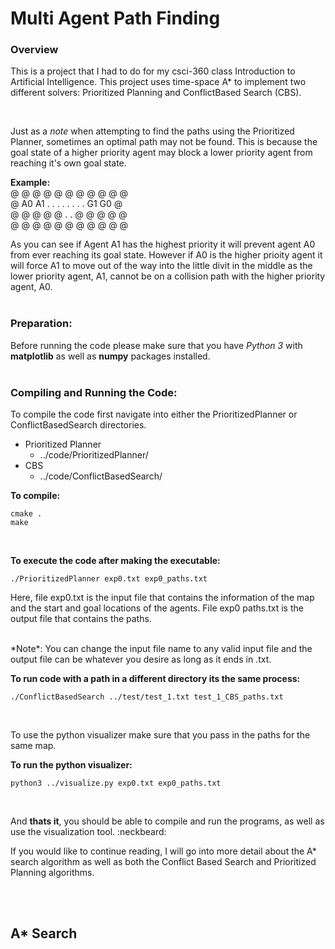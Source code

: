 # Multi Agent Path Finding
### Overview
This is a project that I had to do for my csci-360 class Introduction to Artificial Intelligence.
This project uses time-space A* to implement two different solvers: Prioritized Planning and ConflictBased Search (CBS).

<br/>

Just as a *note* when attempting to find the paths using the Prioritized Planner, sometimes an optimal path may not be found. This is because the goal state of a higher priority agent may block a lower priority agent from reaching it's own goal state. 

**Example:** <br/>
@ @ @ @ @ @ @ @ @ @ @<br/>
@ A0 A1 . . .  . . . . . G1 G0 @ <br/>
@ @ @ @ @ .  . @ @ @ @ @<br/>
@ @ @ @ @ @ @ @ @ @ @<br/>


As you can see if Agent A1 has the highest priority it will prevent agent A0 from ever reaching its goal state. However if A0 is the higher prioity agent it will force A1 to move out of the way into the little divit in the middle as the lower priority agent, A1, cannot be on a collision path with the higher priority agent, A0.
<br/><br/>

### Preparation:
Before running the code please make sure that you have *Python 3* with **matplotlib** as well as **numpy** packages installed.
<br/><br/>

### Compiling and Running the Code:
To compile the code first navigate into either the PrioritizedPlanner or ConflictBasedSearch directories.
* Prioritized Planner
   * ../code/PrioritizedPlanner/
* CBS
   * ../code/ConflictBasedSearch/

**To compile:**
```linux
cmake .
make
```
<br/>

**To execute the code after making the executable:**
```linux
./PrioritizedPlanner exp0.txt exp0_paths.txt
```

Here, file exp0.txt is the input file that contains the information of the map and the
start and goal locations of the agents. File exp0 paths.txt is the output file that
contains the paths.

<br/>
*Note*: You can change the input file name to any valid input file and the output file 
can be whatever you desire as long as it ends in .txt.

<br/>

**To run code with a path in a different directory its the same process:**
```linux
./ConflictBasedSearch ../test/test_1.txt test_1_CBS_paths.txt
```

<br/>


To use the python visualizer make sure that you pass in the paths for the same map.

**To run the python visualizer:**
```linux
python3 ../visualize.py exp0.txt exp0_paths.txt
```


<br/>

And **thats it**, you should be able to compile and run the programs, as well as use the visualization tool. :neckbeard:

If you would like to continue reading, I will go into more detail about the A* search algorithm as well as both the Conflict Based Search and Prioritized Planning algorithms.


<br/><br/>
## A* Search
